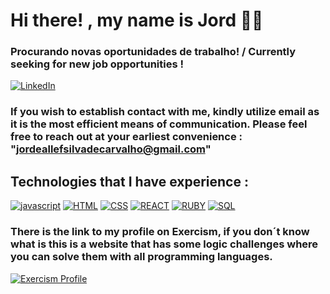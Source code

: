 
# Hi there! , my name is Jord 🖖🏻

### Procurando novas oportunidades de trabalho! / Currently seeking for new job opportunities !
[![LinkedIn](https://img.shields.io/badge/LinkedIn-0077B5?style=for-the-badge&logo=linkedin&logoColor=white)](https://www.linkedin.com/in/jord-allef-383aba240/)
### If you wish to establish contact with me, kindly utilize email as it is the most efficient means of communication. Please feel free to reach out at your earliest convenience : "jordeallefsilvadecarvalho@gmail.com"
## Technologies that I have experience :
  

[![javascript](https://img.shields.io/badge/JavaScript-323330?style=for-the-badge&logo=javascript&logoColor=F7DF1E)](https://developer.mozilla.org/pt-BR/docs/Web/JavaScript)
[![HTML](https://img.shields.io/badge/HTML5-E34F26?style=for-the-badge&logo=html5&logoColor=white)](https://developer.mozilla.org/pt-BR/docs/Web/HTML)
[![CSS](https://img.shields.io/badge/CSS3-1572B6?style=for-the-badge&logo=css3&logoColor=white)](https://developer.mozilla.org/pt-BR/docs/Web/CSS)
[![REACT](https://img.shields.io/badge/React-20232A?style=for-the-badge&logo=react&logoColor=61DAFB)](https://react.dev/)
[![RUBY](https://img.shields.io/badge/Ruby-CC342D?style=for-the-badge&logo=ruby&logoColor=white)](https://www.ruby-lang.org/en/documentation/)
[![SQL](https://img.shields.io/badge/MySQL-00000F?style=for-the-badge&logo=mysql&logoColor=white)](https://dev.mysql.com/doc/)

### There is the link to my profile on Exercism, if you don´t know what is this is a website that has some logic challenges where you can solve them with all programming languages.

[![Exercism Profile](https://img.shields.io/badge/Exercism-00000F?style=for-the-badge&logo=exercism&logoColor=purple)](https://exercism.org/profiles/Jordlolk/solutions)


